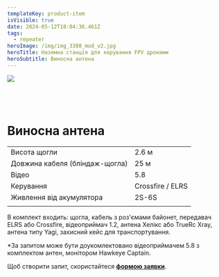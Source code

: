 ```yaml
---
templateKey: product-item
isVisible: true
date: 2024-05-12T18:04:36.461Z
tags:
  - repeater
heroImage: /img/img_3308_mod_v2.jpg
heroTitle: Наземна станція для керування FPV дронами
heroSubtitle: Виносна антена
---
```

![](/img/img_3670_v2.jpg)

![]()

![]()

![]()

![]()

# Виносна антена

|                                |                  |
| ------------------------------ | ---------------- |
| Висота щогли                   | 2.6 м            |
| Довжина кабеля (бліндаж-щогла) | 25 м             |
| Відео                          | 5.8              |
| Керування                      | Crossfire / ELRS |
| Живлення від акумулятора       | 2S-6S            |
|                                |                  |

В комплект входить:
щогла, кабель з роз'ємами байонет,
передавач ELRS або Crossfire,
відеоприймач 1.2,
антена Хелікс або TrueRc  Xray,
антена типу Yagi,
захисний кейс для транспортування. 

\*За запитом може бути доукомлектовано відеоприймачем 5.8 з комплектом антен,
монітором Hawkeye Captain.

Щоб створити запит, скористайтеся <a href="https://docs.google.com/forms/d/1TCApMWtctqZN7LEEKFTjVBQc5R3FQGf2tWWAGfGwWSU" target="_blank" rel="noopener noreferrer">**формою заявки**</a>.
